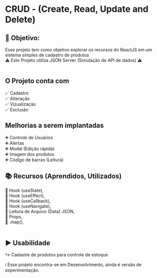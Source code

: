 # CRUD - (Create, Read, Update and Delete)

## :dart: Objetivo:
Esse projeto tem como objetivo explorar os recursos do ReactJS em um sistema simples de cadastro de produtos<br />
:warning: Este Projeto utiliza JSON Server (Simulação de API de dados) :warning:<br /><br />

## O Projeto conta com 
:white_check_mark: Cadastro<br />
:white_check_mark: Alteração<br />
:white_check_mark: Vizualização<br />
:white_check_mark: Exclusão <br />

## Melhorias a serem implantadas
:heavy_plus_sign: Controle de Usuários<br />
:heavy_plus_sign: Alertas<br />
:heavy_plus_sign: Modal (Edição rápida)<br />
:heavy_plus_sign: Imagem dos produtos<br />
:heavy_plus_sign: Código de barras (Leitura)<br />


## :books: Recursos (Aprendidos, Utilizados)
:large_blue_diamond: Hook (useState),<br />
:large_blue_diamond: Hook (useEffect),<br />
:large_blue_diamond: Hook (useCallback),<br />
:large_blue_diamond: Hook (useNavigate),<br />
:large_blue_diamond: Leitura de Arquivo (Data) JSON,<br />
:large_blue_diamond: Props,<br />
:large_blue_diamond: .map(),<br /><br />


## :arrow_forward: Usabilidade
:arrow_right_hook: Cadastre de produtos para controle de estoque<br />

:information_source: Esse projeto encontra-se em Desenvolvimento, ainda é versão de experimentação.
